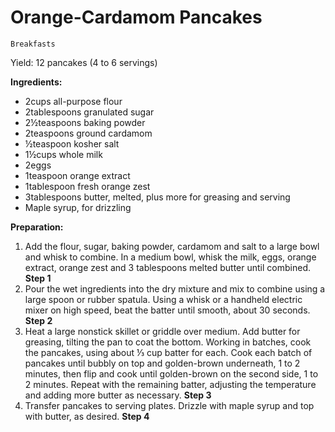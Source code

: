 # Orange-Cardamom Pancakes

`Breakfasts`

Yield: 12 pancakes (4 to 6 servings)

**Ingredients:**

- 2cups all-purpose flour
- 2tablespoons granulated sugar
- 2½teaspoons baking powder
- 2teaspoons ground cardamom
- ½teaspoon kosher salt
- 1½cups whole milk
- 2eggs
- 1teaspoon orange extract
- 1tablespoon fresh orange zest
- 3tablespoons butter, melted, plus more for greasing and serving
- Maple syrup, for drizzling

**Preparation:**

1. Add the flour, sugar, baking powder, cardamom and salt to a large bowl and whisk to combine. In a medium bowl, whisk the milk, eggs, orange extract, orange zest and 3 tablespoons melted butter until combined.
    **Step 1**
2. Pour the wet ingredients into the dry mixture and mix to combine using a large spoon or rubber spatula. Using a whisk or a handheld electric mixer on high speed, beat the batter until smooth, about 30 seconds.
    **Step 2**
3. Heat a large nonstick skillet or griddle over medium. Add butter for greasing, tilting the pan to coat the bottom. Working in batches, cook the pancakes, using about ⅓ cup batter for each. Cook each batch of pancakes until bubbly on top and golden-brown underneath, 1 to 2 minutes, then flip and cook until golden-brown on the second side, 1 to 2 minutes. Repeat with the remaining batter, adjusting the temperature and adding more butter as necessary.
    **Step 3**
4. Transfer pancakes to serving plates. Drizzle with maple syrup and top with butter, as desired.
    **Step 4**
